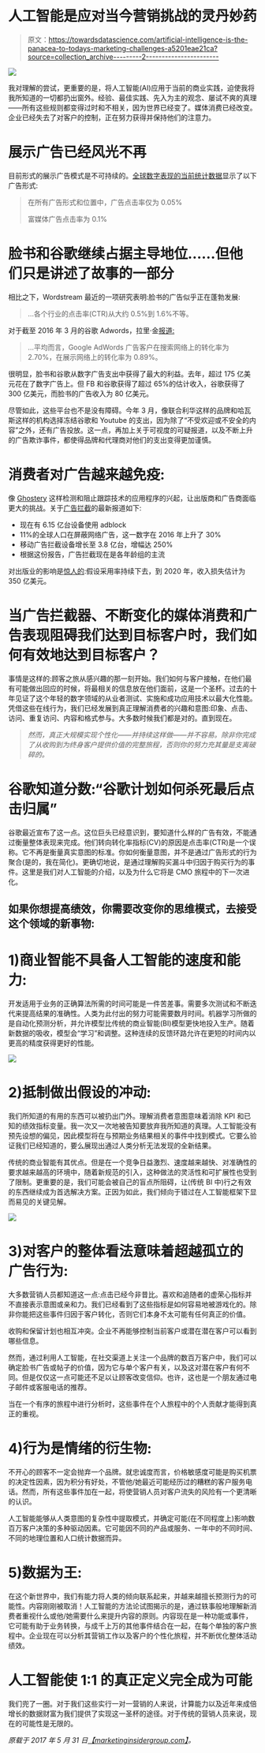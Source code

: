 # 人工智能是应对当今营销挑战的灵丹妙药

> 原文：<https://towardsdatascience.com/artificial-intelligence-is-the-panacea-to-todays-marketing-challenges-a5201eae21ca?source=collection_archive---------2----------------------->

![](img/b8929a00888106466d936df645710d34.png)

我对理解的尝试，更重要的是，将人工智能(AI)应用于当前的商业实践，迫使我将我所知道的一切都扔出窗外。经验、最佳实践、先入为主的观念、屡试不爽的真理——所有这些规则都变得过时和不相关，因为世界已经变了。媒体消费已经改变。企业已经失去了对客户的控制，正在努力获得并保持他们的注意力。

# 展示广告已经风光不再

目前形式的展示广告模式是不可持续的。[全球数字表现的当前统计数据](https://www.smartinsights.com/internet-advertising/internet-advertising-analytics/display-advertising-clickthrough-rates/)显示了以下广告形式:

> 在所有广告形式和位置中，广告点击率仅为 0.05%
> 
> 富媒体广告点击率为 0.1%

# 脸书和谷歌继续占据主导地位……但他们只是讲述了故事的一部分

相比之下，Wordstream 最近的一项研究表明:脸书的广告似乎正在蓬勃发展:

> …各个行业的点击率(CTR)从大约 0.5%到 1.6%不等。

对于截至 2016 年 3 月的谷歌 Adwords，拉里·金[报道:](https://searchenginewatch.com/2016/03/15/google-adwords-average-conversion-rates-by-industry-study/)

> …平均而言，Google AdWords 广告客户在搜索网络上的转化率为 2.70%，在展示网络上的转化率为 0.89%。

很明显，脸书和谷歌从数字广告支出中获得了最大的利益。去年，超过 175 亿美元花在了数字广告上。但 FB 和谷歌获得了超过 65%的估计收入，谷歌获得了 300 亿美元，而脸书的广告收入为 80 亿美元。

尽管如此，这些平台也不是没有障碍。今年 3 月，像联合利华这样的品牌和哈瓦斯这样的机构选择冻结谷歌和 Youtube 的支出，因为除了“不受欢迎或不安全的内容”之外，还有广告投放。这一点，再加上关于可视度的可疑报道，以及不断上升的广告欺诈事件，都使得品牌和代理商对他们的支出变得更加谨慎。

# 消费者对广告越来越免疫:

像 [Ghostery](https://www.ghostery.com/) 这样检测和阻止跟踪技术的应用程序的兴起，让出版商和广告商面临更大的挑战。关于[广告拦截](https://pagefair.com/blog/2017/adblockreport/)的最新报道如下:

*   现在有 6.15 亿台设备使用 adblock
*   11%的全球人口在屏蔽网络广告，这一数字在 2016 年上升了 30%
*   移动广告拦截设备增长至 3.8 亿台，增幅达 250%
*   根据这份报告，广告拦截现在是各年龄组的主流

对出版业的影响是[惊人的](https://digiday.com/uk/uh-oh-ad-blocking-forecast-cost-35-billion-2020/):假设采用率持续下去，到 2020 年，收入损失估计为 350 亿美元。

# 当广告拦截器、不断变化的媒体消费和广告表现阻碍我们达到目标客户时，我们如何有效地达到目标客户？

事情是这样的:顾客之旅从感兴趣的那一刻开始。我们如何与客户接触，在他们最有可能做出回应的时候，将最相关的信息放在他们面前，这是一个圣杯。过去的十年见证了这个年轻的数字领域的从业者测试、实施和成功应用技术以最大化性能。凭借这些在线行为，我们已经发展到真正理解消费者的兴趣和意图:印象、点击、访问、重复访问、内容和格式参与。大多数时候我们都是对的。直到现在。

> *然而，真正大规模实现个性化——并持续这样做——并不容易。除非你完成了从收购到为终身客户提供价值的完整旅程，否则你的努力充其量是支离破碎的。*

# 谷歌知道分数:“谷歌计划如何杀死最后点击归属”

谷歌最近宣布了这一点。这位巨头已经意识到，要知道什么样的广告有效，不能通过衡量整体表现来完成。他们转向转化率指标(CV)的原因是点击率(CTR)是一个误称。它不再是衡量真实意图的标准。你如何衡量意图，并不是通过广告形式的行为聚合(是的，我在简化)。更确切地说，是通过理解购买漏斗中归因于购买行为的事件。这里是我们对人工智能的介绍，以及为什么它将是 CMO 旅程中的下一次进化。

## 如果你想提高绩效，你需要改变你的思维模式，去接受这个领域的新事物:

# 1)商业智能不具备人工智能的速度和能力:

开发适用于业务的正确算法所需的时间可能是一件苦差事。需要多次测试和不断迭代来提高结果的准确性。人类为此付出的努力可能需要数月时间。机器学习所做的是自动化预测分析，并允许模型比传统的商业智能(BI)模型更快地投入生产。随着新数据的吸收，模型会“学习”和调整。这种连续的反馈环路允许在更短的时间内以更高的精度获得更好的性能。

![](img/2d21941acb0404776b2992697cec3855.png)

# 2)抵制做出假设的冲动:

我们所知道的有用的东西可以被扔出门外。理解消费者意图意味着消除 KPI 和已知的绩效指标变量。我一次又一次地被告知要放弃我所知道的真理。人工智能没有预先设想的偏见，因此模型将在与预期业务结果相关的事件中找到模式。它要么验证我们已经知道的，要么展现出通过人类分析无法发现的全新结果。

传统的商业智能有其优点。但是在一个竞争日益激烈、速度越来越快、对准确性的要求越来越高的环境中，随着新规范的引入，这种做法的灵活性和可扩展性也受到了限制。更重要的是，我们可能会被自己的盲点所阻碍，让(传统 BI 中)行之有效的东西继续成为首选解决方案。正因为如此，我们倾向于错过在人工智能框架下显而易见的关键见解。

![](img/0c10cf05d2bde7123f643aac343ad6f3.png)

# 3)对客户的整体看法意味着超越孤立的广告行为:

大多数营销人员都知道这一点:点击已经今非昔比。喜欢和追随者的虚荣心指标并不直接表示意图或亲和力。我们已经看到了这些指标是如何容易地被游戏化的。除非你能把这些事件归因于客户转化，否则它们本身不太可能有任何真正的价值。

收购和保留计划也相互冲突。企业不再能够控制当前客户或潜在潜在客户可以看到哪些信息。

然而，通过利用人工智能，在社交渠道上关注一个品牌的数百万客户中，我们可以确定脸书广告或帖子的价值，因为它与单个客户有关，以及这对潜在客户有何不同。但是仅仅这一点可能还不足以让顾客改变信仰。也许，这也是一个朋友通过电子邮件或客服电话的推荐。

当在一个有序的旅程中进行分析时，这些事件在个人旅程中的个人贡献才能得到真正的重视。

# 4)行为是情绪的衍生物:

不开心的顾客不一定会抛弃一个品牌。就忠诚度而言，价格敏感度可能是购买机票的决定性因素，因为积分有好处，不管他/她最近可能经历过的糟糕的客户服务电话。然而，所有这些事件加在一起，将使营销人员对客户流失的风险有一个更清晰的认识。

人工智能能够从人类意图的复杂性中提取模式，并确定可能(在不同程度上)影响数百万客户决策的多种驱动因素。它可能因不同的产品或服务、一年中的不同时间、不同的地理位置和人口统计数据而异。

# 5)数据为王:

在这个新世界中，我们有能力将人类的倾向联系起来，并越来越擅长预测行为的可能性。内容刚刚被取消！人工智能的方法论试图揭示的是，通过轶事般地理解新消费者重视什么或他/她需要什么来提升内容的原则。内容现在是一种功能或事件，它可能有助于业务转换，与成千上万的其他事件结合在一起，在每个单独的客户旅程中。企业现在可以分析其营销工作以及客户的个性化旅程，并不断优化整体活动绩效。

# 人工智能使 1:1 的真正定义完全成为可能

我们兜了一圈。对于我们这些实行一对一营销的人来说，计算能力以及近年来成倍增长的数据财富为我们提供了实现这一圣杯的途径。对于传统的营销人员来说，现在的可能性是无限的。

*原载于 2017 年 5 月 31 日*[*【marketinginsidergroup.com】*](https://marketinginsidergroup.com/strategy/artificial-intelligence-panacea-todays-marketing-challenges/)*。*